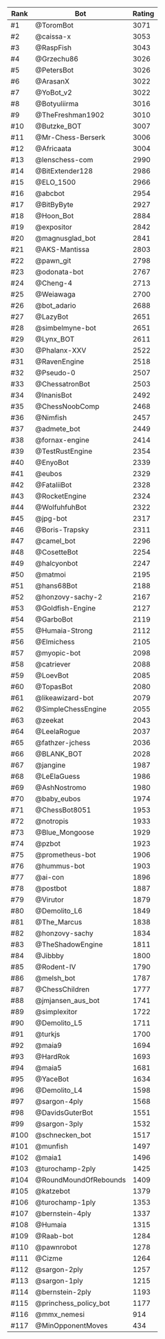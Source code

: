 Rank|Bot|Rating
---|---|---
#1|@ToromBot|3071
#2|@caissa-x|3053
#3|@RaspFish|3043
#4|@Grzechu86|3026
#5|@PetersBot|3026
#6|@ArasanX|3022
#7|@YoBot_v2|3022
#8|@Botyuliirma|3016
#9|@TheFreshman1902|3010
#10|@Butzke_BOT|3007
#11|@Mr-Chess-Berserk|3006
#12|@Africaata|3004
#13|@lenschess-com|2990
#14|@BitExtender128|2986
#15|@ELO_1500|2966
#16|@abcbot|2954
#17|@BitByByte|2927
#18|@Hoon_Bot|2884
#19|@expositor|2842
#20|@magnusglad_bot|2841
#21|@AKS-Mantissa|2803
#22|@pawn_git|2798
#23|@odonata-bot|2767
#24|@Cheng-4|2713
#25|@Weiawaga|2700
#26|@bot_adario|2688
#27|@LazyBot|2651
#28|@simbelmyne-bot|2651
#29|@Lynx_BOT|2611
#30|@Phalanx-XXV|2522
#31|@RavenEngine|2518
#32|@Pseudo-0|2507
#33|@ChessatronBot|2503
#34|@InanisBot|2492
#35|@ChessNoobComp|2468
#36|@Nimfish|2457
#37|@admete_bot|2449
#38|@fornax-engine|2414
#39|@TestRustEngine|2354
#40|@EnyoBot|2339
#41|@eubos|2329
#42|@FataliiBot|2328
#43|@RocketEngine|2324
#44|@WolfuhfuhBot|2322
#45|@jpg-bot|2317
#46|@Boris-Trapsky|2311
#47|@camel_bot|2296
#48|@CosetteBot|2254
#49|@halcyonbot|2247
#50|@matmoi|2195
#51|@hans68Bot|2188
#52|@honzovy-sachy-2|2167
#53|@Goldfish-Engine|2127
#54|@GarboBot|2119
#55|@Humaia-Strong|2112
#56|@Elmichess|2105
#57|@myopic-bot|2098
#58|@catriever|2088
#59|@LoevBot|2085
#60|@TopasBot|2080
#61|@likeawizard-bot|2079
#62|@SimpleChessEngine|2055
#63|@zeekat|2043
#64|@LeelaRogue|2037
#65|@fathzer-jchess|2036
#66|@BLANK_BOT|2028
#67|@jangine|1987
#68|@LeElaGuess|1986
#69|@AshNostromo|1980
#70|@baby_eubos|1974
#71|@ChessBot8051|1953
#72|@notropis|1933
#73|@Blue_Mongoose|1929
#74|@pzbot|1923
#75|@prometheus-bot|1906
#76|@hummus-bot|1903
#77|@ai-con|1896
#78|@postbot|1887
#79|@Virutor|1879
#80|@Demolito_L6|1849
#81|@The_Marcus|1838
#82|@honzovy-sachy|1834
#83|@TheShadowEngine|1811
#84|@Jibbby|1800
#85|@Rodent-IV|1790
#86|@melsh_bot|1787
#87|@ChessChildren|1777
#88|@jmjansen_aus_bot|1741
#89|@simplexitor|1722
#90|@Demolito_L5|1711
#91|@turkjs|1700
#92|@maia9|1694
#93|@HardRok|1693
#94|@maia5|1681
#95|@YaceBot|1634
#96|@Demolito_L4|1598
#97|@sargon-4ply|1568
#98|@DavidsGuterBot|1551
#99|@sargon-3ply|1532
#100|@schnecken_bot|1517
#101|@munfish|1497
#102|@maia1|1496
#103|@turochamp-2ply|1425
#104|@RoundMoundOfRebounds|1409
#105|@katzebot|1379
#106|@turochamp-1ply|1353
#107|@bernstein-4ply|1337
#108|@Humaia|1315
#109|@Raab-bot|1284
#110|@pawnrobot|1278
#111|@Cizme|1264
#112|@sargon-2ply|1257
#113|@sargon-1ply|1215
#114|@bernstein-2ply|1193
#115|@princhess_policy_bot|1177
#116|@mmx_nemesi|914
#117|@MinOpponentMoves|434
